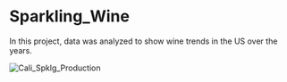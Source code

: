 # Sparkling_Wine

In this project, data was analyzed to show wine trends in the US over the years. 

![Cali_Spklg_Production](https://github.com/larsenamy14/Sparkling_Wine/assets/150758376/421aab1c-8545-4672-967a-6651ce5f60b5)
